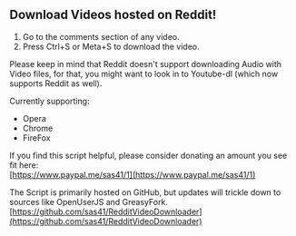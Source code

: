 
## Download Videos hosted on Reddit!

1.  Go to the comments section of any video.
2.  Press Ctrl+S or Meta+S to download the video.

Please keep in mind that Reddit doesn't support downloading Audio with Video files, for that, you might want to look in to Youtube-dl (which now supports Reddit as well).

Currently supporting:

-   Opera
-   Chrome
-   FireFox

If you find this script helpful, please consider donating an amount you see fit here:  
[https://www.paypal.me/sas41/1](https://www.paypal.me/sas41/1)

The Script is primarily hosted on GitHub, but updates will trickle down to sources like OpenUserJS and GreasyFork.  
[https://github.com/sas41/RedditVideoDownloader](https://github.com/sas41/RedditVideoDownloader)